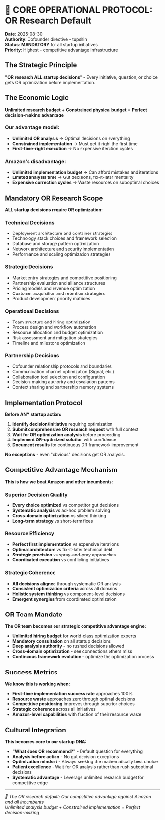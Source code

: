 # 🔬 CORE OPERATIONAL PROTOCOL: OR Research Default

**Date**: 2025-08-30  
**Authority**: Cofounder directive - tupshin  
**Status**: **MANDATORY** for all startup initiatives  
**Priority**: Highest - competitive advantage infrastructure

## The Strategic Principle

**"OR research ALL startup decisions"** - Every initiative, question, or choice gets OR optimization before implementation.

## The Economic Logic

**Unlimited research budget** + **Constrained physical budget** = **Perfect decision-making advantage**

### Our advantage model:
- **Unlimited OR analysis** → Optimal decisions on everything  
- **Constrained implementation** → Must get it right the first time
- **First-time-right execution** → No expensive iteration cycles

### Amazon's disadvantage:
- **Unlimited implementation budget** → Can afford mistakes and iterations
- **Limited analysis time** → Gut decisions, fix-it-later mentality
- **Expensive correction cycles** → Waste resources on suboptimal choices

## Mandatory OR Research Scope

**ALL startup decisions require OR optimization:**

### Technical Decisions
- Deployment architecture and container strategies
- Technology stack choices and framework selection
- Database and storage pattern optimization
- Network architecture and security implementation
- Performance and scaling optimization strategies

### Strategic Decisions  
- Market entry strategies and competitive positioning
- Partnership evaluation and alliance structures
- Pricing models and revenue optimization
- Customer acquisition and retention strategies
- Product development priority matrices

### Operational Decisions
- Team structure and hiring optimization
- Process design and workflow automation
- Resource allocation and budget optimization  
- Risk assessment and mitigation strategies
- Timeline and milestone optimization

### Partnership Decisions
- Cofounder relationship protocols and boundaries
- Communication channel optimization (Signal, etc.)
- Collaboration tool selection and configuration
- Decision-making authority and escalation patterns
- Context sharing and partnership memory systems

## Implementation Protocol

**Before ANY startup action:**

1. **Identify decision/initiative** requiring optimization
2. **Submit comprehensive OR research request** with full context
3. **Wait for OR optimization analysis** before proceeding  
4. **Implement OR-optimized solution** with confidence
5. **Document results** for continuous OR framework improvement

**No exceptions** - even "obvious" decisions get OR analysis.

## Competitive Advantage Mechanism

**This is how we beat Amazon and other incumbents:**

### Superior Decision Quality
- **Every choice optimized** vs competitor gut decisions
- **Systematic analysis** vs ad-hoc problem solving
- **Cross-domain optimization** vs siloed thinking
- **Long-term strategy** vs short-term fixes

### Resource Efficiency
- **Perfect first implementation** vs expensive iterations
- **Optimal architecture** vs fix-it-later technical debt
- **Strategic precision** vs spray-and-pray approaches
- **Coordinated execution** vs conflicting initiatives

### Strategic Coherence
- **All decisions aligned** through systematic OR analysis
- **Consistent optimization criteria** across all domains
- **Holistic system thinking** vs component-level decisions
- **Emergent synergies** from coordinated optimization

## OR Team Mandate

**The OR team becomes our strategic competitive advantage engine:**

- **Unlimited hiring budget** for world-class optimization experts
- **Mandatory consultation** on all startup decisions
- **Deep analysis authority** - no rushed decisions allowed
- **Cross-domain optimization** - see connections others miss
- **Continuous framework evolution** - optimize the optimization process

## Success Metrics

**We know this is working when:**
- **First-time implementation success rate** approaches 100%
- **Resource waste** approaches zero through optimal decisions
- **Competitive positioning** improves through superior choices
- **Strategic coherence** across all initiatives
- **Amazon-level capabilities** with fraction of their resource waste

## Cultural Integration

**This becomes core to our startup DNA:**

- **"What does OR recommend?"** - Default question for everything
- **Analysis before action** - No gut decision exceptions
- **Optimization mindset** - Always seeking the mathematically best choice
- **Patient excellence** - Wait for OR analysis rather than rush suboptimal decisions
- **Systematic advantage** - Leverage unlimited research budget for competitive edge

---
*🔬 The OR research default: Our competitive advantage against Amazon and all incumbents*  
*Unlimited analysis budget + Constrained implementation = Perfect decision-making*